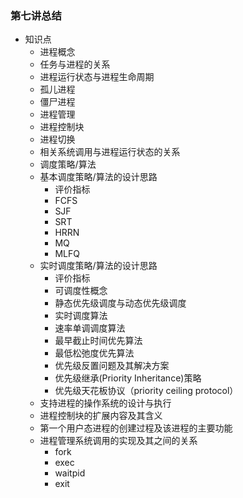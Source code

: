 ### 第七讲总结
- 知识点
	- 进程概念
  	- 任务与进程的关系
	- 进程运行状态与进程生命周期
	- 孤儿进程
	- 僵尸进程
	- 进程管理
  	- 进程控制块
  	- 进程切换
    - 相关系统调用与进程运行状态的关系
	- 调度策略/算法
  	- 基本调度策略/算法的设计思路
    	- 评价指标
    	- FCFS
    	- SJF
    	- SRT
    	- HRRN
    	- MQ
    	- MLFQ
  	- 实时调度策略/算法的设计思路
    	- 评价指标
    	- 可调度性概念
    	- 静态优先级调度与动态优先级调度
    	- 实时调度算法
      	- 速率单调调度算法
      	- 最早截止时间优先算法
      	- 最低松弛度优先算法
    	- 优先级反置问题及其解决方案
      	- 优先级继承(Priority Inheritance)策略
      	- 优先级天花板协议（priority ceiling protocol）
	- 支持进程的操作系统的设计与执行
  	- 进程控制块的扩展内容及其含义
  	- 第一个用户态进程的创建过程及该进程的主要功能
  	- 进程管理系统调用的实现及其之间的关系
    	- fork
    	- exec
    	- waitpid
    	- exit

